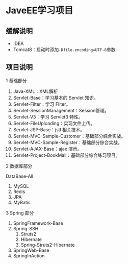 # JaveEE学习项目

## 缓解说明

- IDEA
- Tomcat8：启动时添加`-Dfile.encoding=UTF-8`参数

## 项目说明

1 基础部分

1. Java-XML：XML解析
2. Servlet-Base：学习基本的 Servlet 知识。
3. Servlet-Filter：学习 Fliter。
4. Servlet-SessionManagement：Session管理。
5. Servlet-V3：学习 Servlet3 特性。
6. Servlet-FileUploading：实现文件上传。
7. Servlet-JSP-Base：jstl 相关技术。
8. Servlet-MVC-Sample-Customer：基础部分综合实战。
9. Servlet-MVC-Sample-Register：基础部分综合实战。
10. Servlet-AJAX-Base：ajax 演示。
11. Servlet-Project-BookMall：基础部分综合练习项目。

2 数据库部分

DataBase-All

1. MySQL
2. Redis
3. JPA
4. MyBatis

3 Spring 部分

1. SpringFramework-Base
2. Spring-SSH
   1. Struts2
   2. Hibernate
   3. Spring-Struts2-Hibernate
3. SpringWeb-Base
4. SpringInAction
